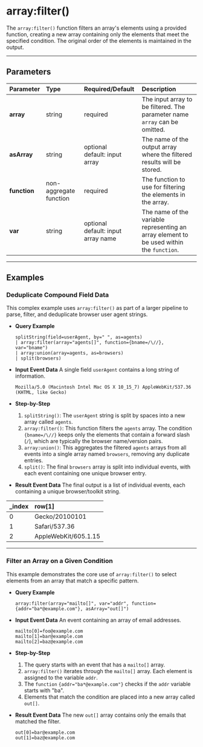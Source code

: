 # array:filter()

The `array:filter()` function filters an array's elements using a provided function, creating a new array containing only the elements that meet the specified condition. The original order of the elements is maintained in the output.

***

## Parameters

| Parameter | Type | Required/Default | Description |
| :--- | :--- | :--- | :--- |
| **array** | string | required | The input array to be filtered. The parameter name `array` can be omitted. |
| **asArray** | string | optional <br> default: input array | The name of the output array where the filtered results will be stored. |
| **function**| non-aggregate function | required | The function to use for filtering the elements in the array. |
| **var** | string | optional <br> default: input array name | The name of the variable representing an array element to be used within the `function`. |

***

## Examples

### Deduplicate Compound Field Data

This complex example uses `array:filter()` as part of a larger pipeline to parse, filter, and deduplicate browser user agent strings.

* **Query Example**
    ```
    splitString(field=userAgent, by=" ", as=agents)
    | array:filter(array="agents[]", function={bname=/\//}, var="bname")
    | array:union(array=agents, as=browsers)
    | split(browsers)
    ```

* **Input Event Data**
    A single field `userAgent` contains a long string of information.
    ```
    Mozilla/5.0 (Macintosh Intel Mac OS X 10_15_7) AppleWebKit/537.36 (KHTML, like Gecko)
    ```

* **Step-by-Step**
    1.  `splitString()`: The `userAgent` string is split by spaces into a new array called `agents`.
    2.  `array:filter()`: This function filters the `agents` array. The condition `{bname=/\//}` keeps only the elements that contain a forward slash (`/`), which are typically the browser name/version pairs.
    3.  `array:union()`: This aggregates the filtered `agents` arrays from all events into a single array named `browsers`, removing any duplicate entries.
    4.  `split()`: The final `browsers` array is split into individual events, with each event containing one unique browser entry.

* **Result Event Data**
    The final output is a list of individual events, each containing a unique browser/toolkit string.

| _index | row[1] |
| :--- | :--- |
| 0 | Gecko/20100101 |
| 1 | Safari/537.36 |
| 2 | AppleWebKit/605.1.15|

---

### Filter an Array on a Given Condition

This example demonstrates the core use of `array:filter()` to select elements from an array that match a specific pattern.

* **Query Example**
    ```
    array:filter(array="mailto[]", var="addr", function={addr="ba*@example.com"}, asArray="out[]")
    ```

* **Input Event Data**
    An event containing an array of email addresses.
    ```
    mailto[0]=foo@example.com
    mailto[1]=bar@example.com
    mailto[2]=baz@example.com
    ```

* **Step-by-Step**
    1.  The query starts with an event that has a `mailto[]` array.
    2.  `array:filter()` iterates through the `mailto[]` array. Each element is assigned to the variable `addr`.
    3.  The `function` `{addr="ba*@example.com"}` checks if the `addr` variable starts with "ba".
    4.  Elements that match the condition are placed into a new array called `out[]`.

* **Result Event Data**
    The new `out[]` array contains only the emails that matched the filter.
    ```
    out[0]=bar@example.com
    out[1]=baz@example.com
    ```